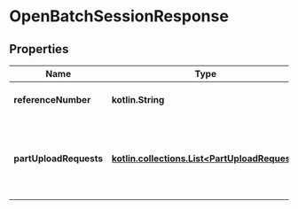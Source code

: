 
# OpenBatchSessionResponse

## Properties
| Name | Type | Description | Notes |
| ------------ | ------------- | ------------- | ------------- |
| **referenceNumber** | **kotlin.String** | Numer referencyjny sesji. |  |
| **partUploadRequests** | [**kotlin.collections.List&lt;PartUploadRequest&gt;**](PartUploadRequest.md) | Dane wymagane do poprawnego przesłania poszczególnych części pliku paczki faktur. |  |



